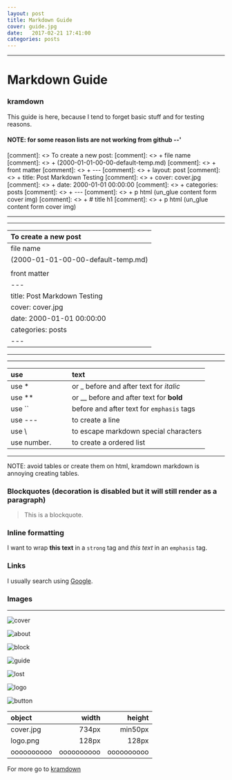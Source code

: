 ```yaml
---
layout: post
title: Markdown Guide
cover: guide.jpg
date:   2017-02-21 17:41:00
categories: posts
---
```


---
<p></p>

# Markdown Guide

### kramdown

This guide is here, because I tend to forget basic stuff and for testing reasons.

<p></p>

#### NOTE: for some reason lists are not working from github \-\-\'

[comment]: <> To create a new post:
[comment]: <>   + file name
[comment]: <>     + (2000-01-01-00-00-default-temp.md)
[comment]: <>   + front matter
[comment]: <>     + \-\-\-
[comment]: <>     + layout: post
[comment]: <>     + title: Post Markdown Testing
[comment]: <>     + cover: cover.jpg
[comment]: <>     + date:   2000-01-01 00:00:00
[comment]: <>     + categories: posts
[comment]: <>     + \-\-\-
[comment]: <>   + p html (un_glue content form cover img)
[comment]: <>   + \# title h1
[comment]: <>   + p html (un_glue content form cover img)

  <p></p>

---

<p></p>

---

| To create a new post |
|:-|
| file name |
| (2000-01-01-00-00-default-temp.md) |
| |
| front matter |
| \-\-\- |
| title: Post Markdown Testing |
| cover: cover.jpg |
| date:   2000-01-01 00:00:00 |
| categories: posts |
| \-\-\- |

---

<p></p>

---

| use | | | text
|:-|:-|:-|:-
| use * | | | or _ before and after text for *italic*
| use ** | | | or __ before and after text for **bold**
| use \`` | | | before and after text for `emphasis` tags
| use \-\-\- | | | to create a line
| use \\ | | | to escape markdown special characters
| use number. | | | to create a ordered list

---

NOTE: avoid tables or create them on html, kramdown markdown is annoying creating tables.

### Blockquotes (decoration is disabled but it will still render as a paragraph)
> This is a blockquote.

### Inline formatting
I want to wrap **this text** in a `strong` tag and *this text* in an `emphasis` tag.

### Links
I usually search using [Google](https://www.google.com "Google").

### Images
---
![cover](https://bottled-ant.github.io/blog/images/cover.jpg)

![about](https://bottled-ant.github.io/blog/images/about.jpg)

![block](https://bottled-ant.github.io/blog/images/block.jpg)

![guide](https://bottled-ant.github.io/blog/images/guide.jpg)

![lost](https://bottled-ant.github.io/blog/images/lost.jpg)

![logo](https://bottled-ant.github.io/blog/images/logo.png)

![button](https://bottled-ant.github.io/blog/images/sidebar-button.png)

object|width|height
:-|-:|-:
cover.jpg|734px|min50px
logo.png|128px|128px
oooooooooo|oooooooooo|oooooooooo

For more go to [kramdown](https://kramdown.gettalong.org/index.html)
